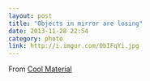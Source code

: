 ```yaml
---
layout: post
title: "Objects in mirror are losing"
date: 2013-11-28 22:54
category: photo
link: http://i.imgur.com/ObIFqYi.jpg
---
```


From [Cool Material](http://coolmaterial.com/rides/objects-in-mirror-are-losing-decals/)